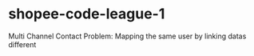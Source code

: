 # shopee-code-league-1
Multi Channel Contact Problem: Mapping the same user by linking datas different

